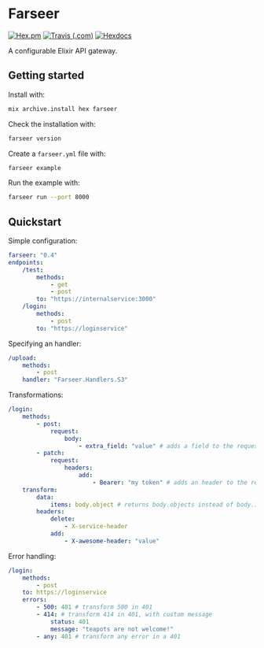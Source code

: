 # Farseer

[![Hex.pm](https://img.shields.io/hexpm/v/farseer.svg?style=for-the-badge)](https://hex.pm/packages/farseer)
[![Travis (.com)](https://img.shields.io/travis/com/strangemachines/farseer.svg?style=for-the-badge)](https://travis-ci.com/strangemachines/farseer)
[![Hexdocs](https://img.shields.io/badge/docs-hexdocs-blueviolet.svg?style=for-the-badge)](https://hexdocs.pm/farseer)

A configurable Elixir API gateway.

## Getting started

Install with:

```sh
mix archive.install hex farseer
```

Check the installation with:

```sh
farseer version
```

Create a `farseer.yml` file with:

```sh
farseer example
```

Run the example with:

```sh
farseer run --port 8000
```

## Quickstart

Simple configuration:

```yaml
farseer: "0.4"
endpoints:
    /test:
        methods:
            - get
            - post
        to: "https://internalservice:3000"
    /login:
        methods:
            - post
        to: "https://loginservice"
```


Specifying an handler:


```yaml
/upload:
    methods:
        - post
    handler: "Farseer.Handlers.S3"
```

Transformations:

```yaml
/login:
    methods:
        - post:
            request:
                body:
                    - extra_field: "value" # adds a field to the request body
        - patch:
            request:
                headers:
                    add:
                        - Bearer: "my token" # adds an header to the request
    transform:
        data:
            items: body.object # returns body.objects instead of body.items
        headers:
            delete:
                - X-service-header
            add:
                - X-awesome-header: "value"
```

Error handling:

```yaml
/login:
    methods:
        - post
    to: https://loginservice
    errors:
        - 500: 401 # transform 500 in 401
        - 414: # transform 414 in 401, with custom message
            status: 401
            message: "teapots are not welcome!"
        - any: 401 # transform any error in a 401
```
